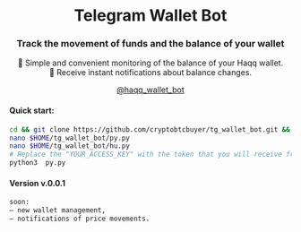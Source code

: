 <div align="center">
  <h1> Telegram Wallet Bot </h1>
 <h3>  Track the movement of funds and the balance of your wallet</h3>
 <p>
 👛 Simple and convenient monitoring of the balance of your Haqq wallet.  <br>
🔔 Receive instant notifications about balance changes. </p>

[@haqq_wallet_bot](https://t.me/haqq_wallet_bot)  

</div>

#### Quick start:
```bash
cd && git clone https://github.com/cryptobtcbuyer/tg_wallet_bot.git && cd tg_wallet_bot
nano $HOME/tg_wallet_bot/py.py
nano $HOME/tg_wallet_bot/hu.py
# Replace the "YOUR_ACCESS_KEY" with the token that you will receive from BotFather. More information you can find here https://core.telegram.org/bots. 
python3  py.py
```

#### Version v.0.0.1
```bash
soon:
— new wallet management,
— notifications of price movements.
```
